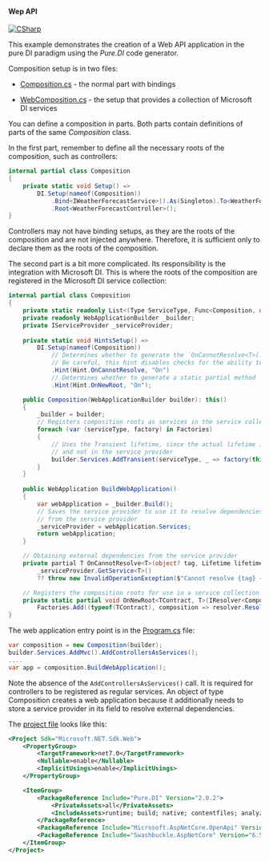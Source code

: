 #### Wep API

[![CSharp](https://img.shields.io/badge/C%23-code-blue.svg)](/samples/WebAPI)

This example demonstrates the creation of a Web API application in the pure DI paradigm using the _Pure.DI_ code generator.

Composition setup is in two files:

- [Composition.cs](/samples/WebAPI/Composition.cs) - the normal part with bindings

- [WebComposition.cs](/samples/WebAPI/WebComposition.cs) - the setup that provides a collection of Microsoft DI services

You can define a composition in parts. Both parts contain definitions of parts of the same _Composition_ class. 

In the first part, remember to define all the necessary roots of the composition, such as controllers:

```c#
internal partial class Composition
{
    private static void Setup() =>
        DI.Setup(nameof(Composition))
            .Bind<IWeatherForecastService>().As(Singleton).To<WeatherForecastService>()
            .Root<WeatherForecastController>();
}
```

Controllers may not have binding setups, as they are the roots of the composition and are not injected anywhere. Therefore, it is sufficient only to declare them as the roots of the composition.

The second part is a bit more complicated. Its responsibility is the integration with Microsoft DI. This is where the roots of the composition are registered in the Microsoft DI service collection:

```c#
internal partial class Composition
{
    private static readonly List<(Type ServiceType, Func<Composition, object?> Factory)> Factories = new();
    private readonly WebApplicationBuilder _builder;
    private IServiceProvider _serviceProvider;
    
    private static void HintsSetup() =>
        DI.Setup(nameof(Composition))
            // Determines whether to generate the `OnCannotResolve<T>(...)` partial method
            // Be careful, this hint disables checks for the ability to resolve dependencies!
            .Hint(Hint.OnCannotResolve, "On")
            // Determines whether to generate a static partial method `OnNewRoot<TContract, T>(...)`
            .Hint(Hint.OnNewRoot, "On");

    public Composition(WebApplicationBuilder builder): this()
    {
        _builder = builder;
        // Registers composition roots as services in the service collection
        foreach (var (serviceType, factory) in Factories)
        {
            // Uses the Transient lifetime, since the actual lifetime is controlled in this class
            // and not in the service provider
            builder.Services.AddTransient(serviceType, _ => factory(this)!);
        }
    }
    
    public WebApplication BuildWebApplication()
    {
        var webApplication = _builder.Build();
        // Saves the service provider to use it to resolve dependencies external to this composition
        // from the service provider 
        _serviceProvider = webApplication.Services;
        return webApplication;
    }

    // Obtaining external dependencies from the service provider
    private partial T OnCannotResolve<T>(object? tag, Lifetime lifetime) => 
        _serviceProvider.GetService<T>()
        ?? throw new InvalidOperationException($"Cannot resolve {tag} {typeof(T)} from the service provider.");

    // Registers the composition roots for use in a service collection
    private static partial void OnNewRoot<TContract, T>(IResolver<Composition, TContract> resolver, string name, object? tag, Lifetime lifetime) =>
        Factories.Add((typeof(TContract), composition => resolver.Resolve(composition)));
}
```

The web application entry point is in the [Program.cs](/samples/WebAPI/Program.cs) file:

```c#
var composition = new Composition(builder);
builder.Services.AddMvc().AddControllersAsServices();
....
var app = composition.BuildWebApplication();
```

Note the absence of the `AddControllersAsServices()` call. It is required for controllers to be registered as regular services.  An object of type Composition creates a web application because it additionally needs to store a service provider in its field to resolve external dependencies.

The [project file](/samples/WebAPI/WebAPI.csproj) looks like this:

```xml
<Project Sdk="Microsoft.NET.Sdk.Web">
    <PropertyGroup>
        <TargetFramework>net7.0</TargetFramework>
        <Nullable>enable</Nullable>
        <ImplicitUsings>enable</ImplicitUsings>
    </PropertyGroup>

    <ItemGroup>
        <PackageReference Include="Pure.DI" Version="2.0.2">
            <PrivateAssets>all</PrivateAssets>
            <IncludeAssets>runtime; build; native; contentfiles; analyzers; buildtransitive</IncludeAssets>
        </PackageReference>
        <PackageReference Include="Microsoft.AspNetCore.OpenApi" Version="7.0.7" />
        <PackageReference Include="Swashbuckle.AspNetCore" Version="6.5.0" />
    </ItemGroup>
</Project>
```